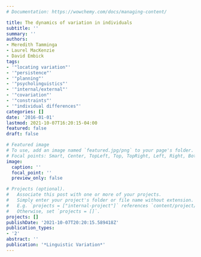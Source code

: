 ```yaml
---
# Documentation: https://wowchemy.com/docs/managing-content/

title: The dynamics of variation in individuals
subtitle: ''
summary: ''
authors:
- Meredith Tamminga
- Laurel MacKenzie
- David Embick
tags:
- '"locating variation"'
- '"persistence"'
- '"planning"'
- '"psycholinguistics"'
- '"internal/external"'
- '"covariation"'
- '"constraints"'
- '"individual differences"'
categories: []
date: '2016-01-01'
lastmod: 2021-10-07T16:20:15-04:00
featured: false
draft: false

# Featured image
# To use, add an image named `featured.jpg/png` to your page's folder.
# Focal points: Smart, Center, TopLeft, Top, TopRight, Left, Right, BottomLeft, Bottom, BottomRight.
image:
  caption: ''
  focal_point: ''
  preview_only: false

# Projects (optional).
#   Associate this post with one or more of your projects.
#   Simply enter your project's folder or file name without extension.
#   E.g. `projects = ["internal-project"]` references `content/project/deep-learning/index.md`.
#   Otherwise, set `projects = []`.
projects: []
publishDate: '2021-10-07T20:20:15.589418Z'
publication_types:
- '2'
abstract: ''
publication: '*Linguistic Variation*'
---
```

